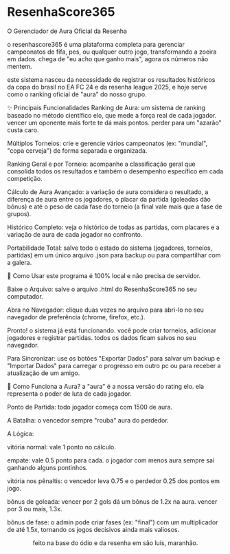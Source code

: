 <h1 class="text-3xl sm:text-4xl font-bold text-cyan-400">ResenhaScore365</h1>
<p>O Gerenciador de Aura Oficial da Resenha</p>
</div>

o resenhascore365 é uma plataforma completa para gerenciar campeonatos de fifa, pes, ou qualquer outro jogo, transformando a zoeira em dados. chega de "eu acho que ganho mais", agora os números não mentem.

este sistema nasceu da necessidade de registrar os resultados históricos da copa do brasil no EA FC 24 e da resenha league 2025, e hoje serve como o ranking oficial de "aura" do nosso grupo.

✨ Principais Funcionalidades
Ranking de Aura: um sistema de ranking baseado no método científico elo, que mede a força real de cada jogador. vencer um oponente mais forte te dá mais pontos. perder para um "azarão" custa caro.

Múltiplos Torneios: crie e gerencie vários campeonatos (ex: "mundial", "copa cerveja") de forma separada e organizada.

Ranking Geral e por Torneio: acompanhe a classificação geral que consolida todos os resultados e também o desempenho específico em cada competição.

Cálculo de Aura Avançado: a variação de aura considera o resultado, a diferença de aura entre os jogadores, o placar da partida (goleadas dão bônus) e até o peso de cada fase do torneio (a final vale mais que a fase de grupos).

Histórico Completo: veja o histórico de todas as partidas, com placares e a variação de aura de cada jogador no confronto.

Portabilidade Total: salve todo o estado do sistema (jogadores, torneios, partidas) em um único arquivo .json para backup ou para compartilhar com a galera.

🚀 Como Usar
este programa é 100% local e não precisa de servidor.

Baixe o Arquivo: salve o arquivo .html do ResenhaScore365 no seu computador.

Abra no Navegador: clique duas vezes no arquivo para abri-lo no seu navegador de preferência (chrome, firefox, etc.).

Pronto! o sistema já está funcionando. você pode criar torneios, adicionar jogadores e registrar partidas. todos os dados ficam salvos no seu navegador.

Para Sincronizar: use os botões "Exportar Dados" para salvar um backup e "Importar Dados" para carregar o progresso em outro pc ou para receber a atualização de um amigo.

🤔 Como Funciona a Aura?
a "aura" é a nossa versão do rating elo. ela representa o poder de luta de cada jogador.

Ponto de Partida: todo jogador começa com 1500 de aura.

A Batalha: o vencedor sempre "rouba" aura do perdedor.

A Lógica:

vitória normal: vale 1 ponto no cálculo.

empate: vale 0.5 ponto para cada. o jogador com menos aura sempre sai ganhando alguns pontinhos.

vitória nos pênaltis: o vencedor leva 0.75 e o perdedor 0.25 dos pontos em jogo.

bônus de goleada: vencer por 2 gols dá um bônus de 1.2x na aura. vencer por 3 ou mais, 1.3x.

bônus de fase: o admin pode criar fases (ex: "final") com um multiplicador de até 1.5x, tornando os jogos decisivos ainda mais valiosos.

<div align="center">
feito na base do ódio e da resenha em são luís, maranhão.
</div>
